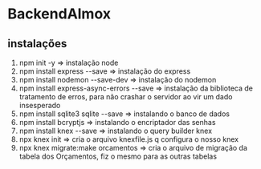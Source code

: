 # BackendAlmox
## instalações

1. npm init -y => instalação node
2. npm install express --save => instalação do express
3. npm install nodemon --save-dev => instalação do nodemon
4. npm install express-async-errors --save => instalação da biblioteca de tratamento de erros, para não crashar o servidor ao vir um dado insesperado
5. npm install sqlite3 sqlite --save => instalando o banco de dados
6. npm install bcryptjs => instalando o encriptador das senhas
7. npm install knex --save => instalando o query builder knex
8. npx knex init => cria o arquivo knexfile.js q configura o nosso knex
9. npx knex migrate:make orcamentos => cria o arquivo de migração da tabela dos Orçamentos, fiz o mesmo para as outras tabelas